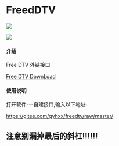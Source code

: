 # FreedDTV
![](https://gitee.com/gyhxx/pic/raw/master/freedtv/1.png "")

![](https://gitee.com/gyhxx/pic/raw/master/freedtv/2.png "")
#### 介绍
Free DTV 外链接口

[Free DTV DownLoad](https://www.lanzoui.com/b025mpw7e)

#### 使用说明
打开软件---自建接口,输入以下地址:

https://gitee.com/gyhxx/freedtv/raw/master/

## 注意别漏掉最后的斜杠!!!!!!
